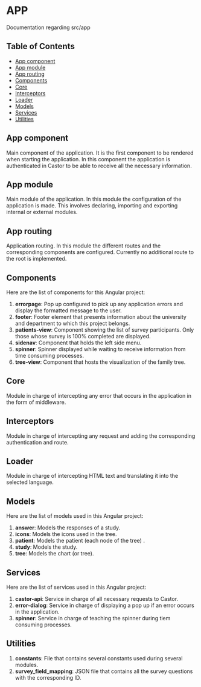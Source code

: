 # APP

Documentation regarding src/app

## Table of Contents

- [App component](#app-component)
- [App module](#app-module)
- [App routing](#app-routing)
- [Components](#components)
- [Core](#core)
- [Interceptors](#interceptors)
- [Loader](#loader)
- [Models](#models)
- [Services](#services)
- [Utilities](#utilities)

## App component

Main component of the application.
It is the first component to be rendered when starting the application.
In this component the application is authenticated in Castor to be able to receive all the necessary information.

## App module

Main module of the application.
In this module the configuration of the application is made.
This involves declaring, importing and exporting internal or external modules.

## App routing

Application routing.
In this module the different routes and the corresponding components are configured.
Currently no additional route to the root is implemented.

## Components

Here are the list of components for this Angular project:

1. **errorpage**: Pop up configured to pick up any application errors and display the formatted message to the user.
2. **footer**: Footer element that presents information about the university and department to which this project belongs.
3. **patients-view**: Component showing the list of survey participants. Only those whose survey is 100% completed are displayed.
4. **sidenav**: Component that holds the left side menu. 
5. **spinner**: Spinner displayed while waiting to receive information from time consuming processes.
6. **tree-view**: Component that hosts the visualization of the family tree.

## Core

Module in charge of intercepting any error that occurs in the application in the form of middleware.

## Interceptors

Module in charge of intercepting any request and adding the corresponding authentication and route.

## Loader

Module in charge of intercepting HTML text and translating it into the selected language.

## Models

Here are the list of models used in this Angular project:

1. **answer**: Models the responses of a study.
2. **icons**: Models the icons used in the tree.
3. **patient**: Models the patient (each node of the tree) .
4. **study**: Models the study. 
5. **tree**: Models the chart (or tree).

## Services

Here are the list of services used in this Angular project:

1. **castor-api**: Service in charge of all necessary requests to Castor.
2. **error-dialog**: Service in charge of displaying a pop up if an error occurs in the application.
3. **spinner**: Service in charge of teaching the spinner during tiem consuming processes.

## Utilities

1. **constants**: File that contains several constants used during several modules.
2. **survey_field_mapping**: JSON file that contains all the survey questions with the corresponding ID.